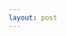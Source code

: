 ```yaml
---
layout: post
---
```

<!DOCTYPE html PUBLIC "-//W3C//DTD XHTML 1.0 Transitional//EN" "http://www.w3.org/TR/xhtml1/DTD/xhtml1-transitional.dtd">
<html xmlns="http://www.w3.org/1999/xhtml">
    		<head>
    			<meta content="text/html; charset=UTF-8" http-equiv="content-type"/>
    			<meta content="乔布堂 cv.qiaobutang.com" name="keywords"/>
    			<title>resume</title>
    			<style type="text/css">
    				div, table, td, pre, input {
    					margin: 0;
    					padding: 0;
    				}
    				pre, textarea {
    					white-space: pre-wrap;
    					white-space: -moz-pre-wrap;
    					white-space: -pre-wrap;
    					white-space: -o-pre-wrap;
    					word-wrap: break-word;
    				}
    				.border_box {
						box-sizing: border-box;
						-ms-box-sizing: border-box;
						-moz-box-sizing: border-box;
						-webkit-box-sizing: border-box;
					}
    				.row_layout .resume {
    					margin: 0 auto;
    				}
    				.row_layout .resume .photo_table {
    					border-collapse: separate;
    					border-spacing: 0;
    					table-layout: fixed;
    					width: 100%;
    				}
    				.row_layout .resume .photo_table td {
    					text-align: left;
    					vertical-align: top;
    				}
    				.row_layout .resume .photo_table td img {
    					border: 0;
    					display: block;
    				}
    			</style>
    			<style type="text/css">
			.SimSun { font-family: SimSun, 宋体, 华文宋体; }
                    .SimHei { font-family: SimHei, 黑体, Hei, 华文细黑, 华文黑体; }
                    .SimKai { font-family: SimKai, 楷体, 楷体_GB2312, Kai, 华文楷体; }
                    .SimFang { font-family: SimFang, 仿宋, 仿宋_GB2312, 华文仿宋; }
                    .Arial { font-family: Arial; }
                    .Times { font-family: Times New Roman; }
                    .Tahoma { font-family: Tahoma; }
                    .Verdana { font-family: Verdana; }

		</style>
    			<style type="text/css">
    		.row_layout .resume {
				border: 1px solid #ccc;

				-webkit-box-shadow: 0 1px 10px rgba(0,0,0,0.5);
				-moz-box-shadow: 0 1px 10px rgba(0,0,0,0.5);
				box-shadow: 0 1px 10px rgba(0,0,0,0.5);
			}

    		.row_layout .resume .section,
    		.row_layout .resume .row {
    			position: relative;
    		}
    		.row_layout .resume .row table {
				border-collapse: separate;
				border-spacing: 0;
				table-layout: fixed;
				width: 100%;
			}
    		.row_layout .resume .row .cell pre {
    			display: block;
    			position: relative;
    			line-height: 0;
    			font-size: 0;
    		}
    		@-moz-document url-prefix() {
				.row_layout .resume .row table {
					table-layout: auto;
				}
				.row_layout .resume .row table td {
					max-width: 0;
				}
			}
    	</style>
    		</head>
    		<body>
    			<div class="row_layout">
    				<div class="resume" style="width: 210.0mm;">
    					<div class="inner_resume" style="margin: 20.0mm 20.0mm 20.0mm 20.0mm;">

    					<div class="row" style="padding-top:0.0mm; padding-bottom:0.0mm;">
						<table>
							<tr>
								<td class="cell border_box" style="width: 35.6143%; background-color: transparent; text-align: left; vertical-align: middle; border-top: 0.75pt none #000000; border-right: 0.75pt none #000000; border-bottom: 0.75pt solid #000000; border-left: 0.75pt none #000000;">
            <input type="hidden" name="key" value="name"/>
            <pre style="min-height: 22pt; margin: 3.0mm 0.0mm 1.0mm 1.0mm;"><span class="SimSun" style="font-size: 22pt; color: #6aa84f; background-color: transparent; font-weight: bold; font-style: normal; text-decoration: none; line-height: 1.0;">fcoolish</span></pre>
        </td><td class="cell border_box" style="width: auto; background-color: transparent; text-align: right; vertical-align: bottom; border-top: 0.75pt none #000000; border-right: 0.75pt none #000000; border-bottom: 0.75pt solid #000000; border-left: 0.75pt none #000000;">
            <input type="hidden" name="key" value="intent"/>
            <pre style="min-height: 11pt; margin: 3.0mm 1.0mm 1.0mm 0.0mm;"><span class="SimSun" style="font-size: 11pt; color: #000000; background-color: transparent; font-weight: bold; font-style: normal; text-decoration: none; line-height: 1.0;">求职意向：后端开发工程师</span></pre>
        </td>
							</tr>
						</table>
					</div><div class="row" style="padding-top:0.0mm; padding-bottom:0.0mm;">
						<table>
							<tr>
								<td class="cell border_box" style="width: 26.947%; background-color: transparent; text-align: left; vertical-align: top; border-top: 0.75pt none #000000; border-right: 0.75pt none #000000; border-bottom: 0.75pt none #000000; border-left: 0.75pt none #000000;">
            <input type="hidden" name="key" value="phone"/>
            <pre style="min-height: 10.5pt; margin: 1.5mm 0.5mm 0.8mm 1.0mm;"><span class="Tahoma" style="font-size: 10.5pt; color: #000000; background-color: transparent; font-weight: bold; font-style: normal; text-decoration: none; line-height: 1.0;">(+86) 183-****-1002</span></pre>
        </td><td class="cell border_box" style="width: 24.6106%; background-color: transparent; text-align: center; vertical-align: top; border-top: 0.75pt none #000000; border-right: 0.75pt none #000000; border-bottom: 0.75pt none #000000; border-left: 0.75pt none #000000;">
            <input type="hidden" name="key" value="email"/>
            <pre style="min-height: 10.5pt; margin: 1.5mm 1.0mm 0.8mm 1.0mm;"><span class="Tahoma" style="font-size: 10.5pt; color: #000000; background-color: transparent; font-weight: bold; font-style: normal; text-decoration: none; line-height: 1.0;"> admin@fcoolish.cn</span></pre>
        </td><td class="cell border_box" style="width: auto; background-color: transparent; text-align: right; vertical-align: top; border-top: 0.75pt none #000000; border-right: 0.75pt none #000000; border-bottom: 0.75pt none #000000; border-left: 0.75pt none #000000;">
            <input type="hidden" name="key" value="social_network_account"/>
            <pre style="min-height: 10.5pt; margin: 1.5mm 1.0mm 0.8mm 1.0mm;"><span class="Tahoma" style="font-size: 10.5pt; color: #000000; background-color: transparent; font-weight: bold; font-style: normal; text-decoration: none; line-height: 1.0;">github账号：https://github.com/fcoolish</span></pre>
        </td>
							</tr>
						</table>
					</div><div class="row" style="padding-top:0.0mm; padding-bottom:0.0mm;">
						<table>
							<tr>
								<td class="cell border_box" style="width: 15.3966%; background-color: #000000; text-align: left; vertical-align: middle; border-top: 0.75pt none #000000; border-right: 0.75pt none #000000; border-bottom: 0.75pt solid #000000; border-left: 0.75pt none #000000;">
            <input type="hidden" name="key" value="title"/>
            <pre style="min-height: 12pt; margin: 1.0mm 1.0mm 1.0mm 1.0mm;"><span class="SimSun" style="font-size: 12pt; color: #ffffff; background-color: transparent; font-weight: bold; font-style: normal; text-decoration: none; line-height: 1.15;">教育背景</span></pre>
        </td><td class="cell border_box" style="width: auto; background-color: transparent; text-align: left; vertical-align: middle; border-top: 0.75pt none #000000; border-right: 0.75pt none #000000; border-bottom: 0.75pt solid #000000; border-left: 0.75pt none #000000;">
            <input type="hidden" name="key" value=""/>
            <pre style="min-height: 12pt; margin: 1.0mm 1.0mm 1.0mm 1.0mm;"><span class="SimSun" style="font-size: 12pt; color: #000000; background-color: transparent; font-weight: bold; font-style: normal; text-decoration: none; line-height: 1.15;"></span></pre>
        </td>
							</tr>
						</table>
					</div><div class="row" style="padding-top:0.0mm; padding-bottom:0.0mm;">
						<table>
							<tr>
								<td class="cell border_box" style="width: auto; background-color: transparent; text-align: left; vertical-align: top; border-top: 0.75pt none #000000; border-right: 0.75pt none #000000; border-bottom: 0.75pt none #000000; border-left: 0.75pt none #000000;">
            <input type="hidden" name="key" value=""/>
            <pre style="min-height: 1pt; margin: 1.0mm 0.0mm 0.0mm 0.0mm;"><span class="SimSun" style="font-size: 1pt; color: #000000; background-color: transparent; font-weight: bold; font-style: normal; text-decoration: none; line-height: 1.0;"></span></pre>
        </td>
							</tr>
						</table>
					</div><div class="row" style="padding-top:0.0mm; padding-bottom:0.0mm;">
						<table>
							<tr>
								<td class="cell border_box" style="width: 18.0%; background-color: transparent; text-align: left; vertical-align: top; border-top: 0.75pt none #000000; border-right: 0.75pt none #000000; border-bottom: 0.75pt none #000000; border-left: 0.75pt none #000000;">
            <input type="hidden" name="key" value="period"/>
            <pre style="min-height: 10pt; margin: 0.75mm 1.5mm 0.75mm 1.0mm;"><span class="Tahoma" style="font-size: 10pt; color: #000000; background-color: transparent; font-weight: normal; font-style: normal; text-decoration: none; line-height: 1.15;">2014.09-2018.06</span></pre>
        </td><td class="cell border_box" style="width: 30.3266%; background-color: transparent; text-align: left; vertical-align: top; border-top: 0.75pt none #000000; border-right: 0.75pt none #000000; border-bottom: 0.75pt none #000000; border-left: 0.75pt none #000000;">
            <input type="hidden" name="key" value="university"/>
            <pre style="min-height: 10.5pt; margin: 0.75mm 1.5mm 0.75mm 1.5mm;"><span class="Tahoma" style="font-size: 10.5pt; color: #6aa84f; background-color: transparent; font-weight: bold; font-style: normal; text-decoration: none; line-height: 1.15;">井冈山大学</span></pre>
        </td><td class="cell border_box" style="width: 35.9254%; background-color: transparent; text-align: left; vertical-align: top; border-top: 0.75pt none #000000; border-right: 0.75pt none #000000; border-bottom: 0.75pt none #000000; border-left: 0.75pt none #000000;">
            <input type="hidden" name="key" value="major"/>
            <pre style="min-height: 10.5pt; margin: 0.75mm 1.5mm 0.75mm 1.5mm;"><span class="Tahoma" style="font-size: 10.5pt; color: #000000; background-color: transparent; font-weight: bold; font-style: normal; text-decoration: none; line-height: 1.15;">软件工程</span></pre>
        </td><td class="cell border_box" style="width: auto; background-color: transparent; text-align: right; vertical-align: top; border-top: 0.75pt none #000000; border-right: 0.75pt none #000000; border-bottom: 0.75pt none #000000; border-left: 0.75pt none #000000;">
            <input type="hidden" name="key" value="degree"/>
            <pre style="min-height: 10.5pt; margin: 0.75mm 1.0mm 0.75mm 1.5mm;"><span class="Tahoma" style="font-size: 10.5pt; color: #000000; background-color: transparent; font-weight: bold; font-style: normal; text-decoration: none; line-height: 1.15;">本科</span></pre>
        </td>
							</tr>
						</table>
					</div><div class="row" style="padding-top:0.0mm; padding-bottom:0.0mm;">
						<table>
							<tr>
								<td class="cell border_box" style="width: 18.0%; background-color: transparent; text-align: right; vertical-align: top; border-top: 0.75pt none #000000; border-right: 0.75pt none #000000; border-bottom: 0.75pt none #000000; border-left: 0.75pt none #000000;">
            <input type="hidden" name="key" value=""/>
            <pre style="min-height: 9pt; margin: 0.75mm 1.5mm 0.75mm 1.5mm;"><span class="SimSun" style="font-size: 9pt; color: #6aa84f; background-color: transparent; font-weight: bold; font-style: normal; text-decoration: none; line-height: 1.15;"></span></pre>
        </td><td class="cell border_box" style="width: 3.8%; background-color: transparent; text-align: center; vertical-align: top; border-top: 0.75pt none #000000; border-right: 0.75pt none #000000; border-bottom: 0.75pt none #000000; border-left: 0.75pt none #000000;">
            <input type="hidden" name="key" value="bullet"/>
            <pre style="min-height: 9pt; margin: 0.75mm 1.5mm 0.75mm 1.5mm;"><span class="Tahoma" style="font-size: 9pt; color: #6aa84f; background-color: transparent; font-weight: bold; font-style: normal; text-decoration: none; line-height: 1.15;">•</span></pre>
        </td><td class="cell border_box" style="width: auto; background-color: transparent; text-align: left; vertical-align: top; border-top: 0.75pt none #000000; border-right: 0.75pt none #000000; border-bottom: 0.75pt none #000000; border-left: 0.75pt none #000000;">
            <input type="hidden" name="key" value="scholarship"/>
            <pre style="min-height: 10pt; margin: 0.75mm 1.5mm 0.75mm 0.0mm;"><span class="Tahoma" style="font-size: 10pt; color: #000000; background-color: transparent; font-weight: normal; font-style: normal; text-decoration: none; line-height: 1.15;">2016年江西省信息安全大赛一等奖</span></pre>
        </td>
							</tr>
						</table>
					</div><div class="row" style="padding-top:0.0mm; padding-bottom:0.0mm;">
						<table>
							<tr>
								<td class="cell border_box" style="width: 18.0%; background-color: transparent; text-align: right; vertical-align: top; border-top: 0.75pt none #000000; border-right: 0.75pt none #000000; border-bottom: 0.75pt none #000000; border-left: 0.75pt none #000000;">
            <input type="hidden" name="key" value=""/>
            <pre style="min-height: 9pt; margin: 0.75mm 1.5mm 0.75mm 1.5mm;"><span class="SimSun" style="font-size: 9pt; color: #6aa84f; background-color: transparent; font-weight: bold; font-style: normal; text-decoration: none; line-height: 1.15;"></span></pre>
        </td><td class="cell border_box" style="width: 3.8%; background-color: transparent; text-align: center; vertical-align: top; border-top: 0.75pt none #000000; border-right: 0.75pt none #000000; border-bottom: 0.75pt none #000000; border-left: 0.75pt none #000000;">
            <input type="hidden" name="key" value="bullet"/>
            <pre style="min-height: 9pt; margin: 0.75mm 1.5mm 0.75mm 1.5mm;"><span class="Tahoma" style="font-size: 9pt; color: #6aa84f; background-color: transparent; font-weight: bold; font-style: normal; text-decoration: none; line-height: 1.15;">•</span></pre>
        </td><td class="cell border_box" style="width: auto; background-color: transparent; text-align: left; vertical-align: top; border-top: 0.75pt none #000000; border-right: 0.75pt none #000000; border-bottom: 0.75pt none #000000; border-left: 0.75pt none #000000;">
            <input type="hidden" name="key" value="key_skill"/>
            <pre style="min-height: 10pt; margin: 0.75mm 1.5mm 0.75mm 0.0mm;"><span class="Tahoma" style="font-size: 10pt; color: #000000; background-color: transparent; font-weight: normal; font-style: normal; text-decoration: none; line-height: 1.15;">大学英语四级（CET-4）</span></pre>
        </td>
							</tr>
						</table>
					</div><div class="row" style="padding-top:0.0mm; padding-bottom:0.0mm;">
						<table>
							<tr>
								<td class="cell border_box" style="width: 15.3966%; background-color: #000000; text-align: left; vertical-align: middle; border-top: 0.75pt none #000000; border-right: 0.75pt none #000000; border-bottom: 0.75pt solid #000000; border-left: 0.75pt none #000000;">
            <input type="hidden" name="key" value="title"/>
            <pre style="min-height: 12pt; margin: 1.0mm 1.0mm 1.0mm 1.0mm;"><span class="SimSun" style="font-size: 12pt; color: #ffffff; background-color: transparent; font-weight: bold; font-style: normal; text-decoration: none; line-height: 1.15;">专业技能</span></pre>
        </td><td class="cell border_box" style="width: auto; background-color: transparent; text-align: left; vertical-align: middle; border-top: 0.75pt none #000000; border-right: 0.75pt none #000000; border-bottom: 0.75pt solid #000000; border-left: 0.75pt none #000000;">
            <input type="hidden" name="key" value=""/>
            <pre style="min-height: 12pt; margin: 1.0mm 1.0mm 1.0mm 1.0mm;"><span class="SimSun" style="font-size: 12pt; color: #000000; background-color: transparent; font-weight: bold; font-style: normal; text-decoration: none; line-height: 1.15;"></span></pre>
        </td>
							</tr>
						</table>
					</div><div class="row" style="padding-top:0.0mm; padding-bottom:0.0mm;">
						<table>
							<tr>
								<td class="cell border_box" style="width: auto; background-color: transparent; text-align: left; vertical-align: top; border-top: 0.75pt none #000000; border-right: 0.75pt none #000000; border-bottom: 0.75pt none #000000; border-left: 0.75pt none #000000;">
            <input type="hidden" name="key" value=""/>
            <pre style="min-height: 1pt; margin: 1.0mm 0.0mm 0.0mm 0.0mm;"><span class="SimSun" style="font-size: 1pt; color: #000000; background-color: transparent; font-weight: bold; font-style: normal; text-decoration: none; line-height: 1.0;"></span></pre>
        </td>
							</tr>
						</table>
					</div><div class="row" style="padding-top:0.0mm; padding-bottom:0.0mm;">
						<table>
							<tr>
								<td class="cell border_box" style="width: 18.0%; background-color: transparent; text-align: center; vertical-align: top; border-top: 0.75pt none #000000; border-right: 0.75pt none #000000; border-bottom: 0.75pt none #000000; border-left: 0.75pt none #000000;">
            <input type="hidden" name="key" value=""/>
            <pre style="min-height: 9pt; margin: 0.5mm 1.0mm 0.5mm 0.0mm;"><span class="Tahoma" style="font-size: 9pt; color: #6aa84f; background-color: transparent; font-weight: bold; font-style: normal; text-decoration: none; line-height: 1.5;"></span></pre>
        </td><td class="cell border_box" style="width: 3.8%; background-color: transparent; text-align: center; vertical-align: top; border-top: 0.75pt none #000000; border-right: 0.75pt none #000000; border-bottom: 0.75pt none #000000; border-left: 0.75pt none #000000;">
            <input type="hidden" name="key" value="bullet"/>
            <pre style="min-height: 9pt; margin: 0.5mm 1.0mm 0.5mm 0.0mm;"><span class="Tahoma" style="font-size: 9pt; color: #6aa84f; background-color: transparent; font-weight: bold; font-style: normal; text-decoration: none; line-height: 1.5;">•</span></pre>
        </td><td class="cell border_box" style="width: auto; background-color: transparent; text-align: left; vertical-align: top; border-top: 0.75pt none #000000; border-right: 0.75pt none #000000; border-bottom: 0.75pt none #000000; border-left: 0.75pt none #000000;">
            <input type="hidden" name="key" value="content"/>
            <pre style="min-height: 10pt; margin: 0.5mm 0.0mm 0.5mm 0.0mm;"><span class="Tahoma" style="font-size: 10pt; color: #000000; background-color: transparent; font-weight: normal; font-style: normal; text-decoration: none; line-height: 1.5;">熟练使用Java SE，Java Web中JavaScript、JQuery、Ajax、Json等常用开发技术。</span></pre>
        </td>
							</tr>
						</table>
					</div><div class="row" style="padding-top:0.0mm; padding-bottom:0.0mm;">
						<table>
							<tr>
								<td class="cell border_box" style="width: 18.0%; background-color: transparent; text-align: center; vertical-align: top; border-top: 0.75pt none #000000; border-right: 0.75pt none #000000; border-bottom: 0.75pt none #000000; border-left: 0.75pt none #000000;">
            <input type="hidden" name="key" value=""/>
            <pre style="min-height: 9pt; margin: 0.5mm 1.0mm 0.5mm 0.0mm;"><span class="Tahoma" style="font-size: 9pt; color: #6aa84f; background-color: transparent; font-weight: bold; font-style: normal; text-decoration: none; line-height: 1.5;"></span></pre>
        </td><td class="cell border_box" style="width: 3.8%; background-color: transparent; text-align: center; vertical-align: top; border-top: 0.75pt none #000000; border-right: 0.75pt none #000000; border-bottom: 0.75pt none #000000; border-left: 0.75pt none #000000;">
            <input type="hidden" name="key" value="bullet"/>
            <pre style="min-height: 9pt; margin: 0.5mm 1.0mm 0.5mm 0.0mm;"><span class="Tahoma" style="font-size: 9pt; color: #6aa84f; background-color: transparent; font-weight: bold; font-style: normal; text-decoration: none; line-height: 1.5;">•</span></pre>
        </td><td class="cell border_box" style="width: auto; background-color: transparent; text-align: left; vertical-align: top; border-top: 0.75pt none #000000; border-right: 0.75pt none #000000; border-bottom: 0.75pt none #000000; border-left: 0.75pt none #000000;">
            <input type="hidden" name="key" value="content"/>
            <pre style="min-height: 10pt; margin: 0.5mm 0.0mm 0.5mm 0.0mm;"><span class="Tahoma" style="font-size: 10pt; color: #000000; background-color: transparent; font-weight: normal; font-style: normal; text-decoration: none; line-height: 1.5;">熟练使用SSH框架、SpringMVC以及Mybatis的框架整合策略及开发技术。</span></pre>
        </td>
							</tr>
						</table>
					</div><div class="row" style="padding-top:0.0mm; padding-bottom:0.0mm;">
						<table>
							<tr>
								<td class="cell border_box" style="width: 18.0%; background-color: transparent; text-align: center; vertical-align: top; border-top: 0.75pt none #000000; border-right: 0.75pt none #000000; border-bottom: 0.75pt none #000000; border-left: 0.75pt none #000000;">
            <input type="hidden" name="key" value=""/>
            <pre style="min-height: 9pt; margin: 0.5mm 1.0mm 0.5mm 0.0mm;"><span class="Tahoma" style="font-size: 9pt; color: #6aa84f; background-color: transparent; font-weight: bold; font-style: normal; text-decoration: none; line-height: 1.5;"></span></pre>
        </td><td class="cell border_box" style="width: 3.8%; background-color: transparent; text-align: center; vertical-align: top; border-top: 0.75pt none #000000; border-right: 0.75pt none #000000; border-bottom: 0.75pt none #000000; border-left: 0.75pt none #000000;">
            <input type="hidden" name="key" value="bullet"/>
            <pre style="min-height: 9pt; margin: 0.5mm 1.0mm 0.5mm 0.0mm;"><span class="Tahoma" style="font-size: 9pt; color: #6aa84f; background-color: transparent; font-weight: bold; font-style: normal; text-decoration: none; line-height: 1.5;">•</span></pre>
        </td><td class="cell border_box" style="width: auto; background-color: transparent; text-align: left; vertical-align: top; border-top: 0.75pt none #000000; border-right: 0.75pt none #000000; border-bottom: 0.75pt none #000000; border-left: 0.75pt none #000000;">
            <input type="hidden" name="key" value="content"/>
            <pre style="min-height: 10pt; margin: 0.5mm 0.0mm 0.5mm 0.0mm;"><span class="Tahoma" style="font-size: 10pt; color: #000000; background-color: transparent; font-weight: normal; font-style: normal; text-decoration: none; line-height: 1.5;">熟练使用MySql、Oracle数据库等，以及常用的数据库优化技术。</span></pre>
        </td>
							</tr>
						</table>
					</div><div class="row" style="padding-top:0.0mm; padding-bottom:0.0mm;">
						<table>
							<tr>
								<td class="cell border_box" style="width: 18.0%; background-color: transparent; text-align: center; vertical-align: top; border-top: 0.75pt none #000000; border-right: 0.75pt none #000000; border-bottom: 0.75pt none #000000; border-left: 0.75pt none #000000;">
            <input type="hidden" name="key" value=""/>
            <pre style="min-height: 9pt; margin: 0.5mm 1.0mm 0.5mm 0.0mm;"><span class="Tahoma" style="font-size: 9pt; color: #6aa84f; background-color: transparent; font-weight: bold; font-style: normal; text-decoration: none; line-height: 1.5;"></span></pre>
        </td><td class="cell border_box" style="width: 3.8%; background-color: transparent; text-align: center; vertical-align: top; border-top: 0.75pt none #000000; border-right: 0.75pt none #000000; border-bottom: 0.75pt none #000000; border-left: 0.75pt none #000000;">
            <input type="hidden" name="key" value="bullet"/>
            <pre style="min-height: 9pt; margin: 0.5mm 1.0mm 0.5mm 0.0mm;"><span class="Tahoma" style="font-size: 9pt; color: #6aa84f; background-color: transparent; font-weight: bold; font-style: normal; text-decoration: none; line-height: 1.5;">•</span></pre>
        </td><td class="cell border_box" style="width: auto; background-color: transparent; text-align: left; vertical-align: top; border-top: 0.75pt none #000000; border-right: 0.75pt none #000000; border-bottom: 0.75pt none #000000; border-left: 0.75pt none #000000;">
            <input type="hidden" name="key" value="content"/>
            <pre style="min-height: 10pt; margin: 0.5mm 0.0mm 0.5mm 0.0mm;"><span class="Tahoma" style="font-size: 10pt; color: #000000; background-color: transparent; font-weight: normal; font-style: normal; text-decoration: none; line-height: 1.5;">熟练使用栈和队列、查找排序、单例模式等常用数据结构和设计模式。</span></pre>
        </td>
							</tr>
						</table>
					</div><div class="row" style="padding-top:0.0mm; padding-bottom:0.0mm;">
						<table>
							<tr>
								<td class="cell border_box" style="width: 18.0%; background-color: transparent; text-align: center; vertical-align: top; border-top: 0.75pt none #000000; border-right: 0.75pt none #000000; border-bottom: 0.75pt none #000000; border-left: 0.75pt none #000000;">
            <input type="hidden" name="key" value=""/>
            <pre style="min-height: 9pt; margin: 0.5mm 1.0mm 0.5mm 0.0mm;"><span class="Tahoma" style="font-size: 9pt; color: #6aa84f; background-color: transparent; font-weight: bold; font-style: normal; text-decoration: none; line-height: 1.5;"></span></pre>
        </td><td class="cell border_box" style="width: 3.8%; background-color: transparent; text-align: center; vertical-align: top; border-top: 0.75pt none #000000; border-right: 0.75pt none #000000; border-bottom: 0.75pt none #000000; border-left: 0.75pt none #000000;">
            <input type="hidden" name="key" value="bullet"/>
            <pre style="min-height: 9pt; margin: 0.5mm 1.0mm 0.5mm 0.0mm;"><span class="Tahoma" style="font-size: 9pt; color: #6aa84f; background-color: transparent; font-weight: bold; font-style: normal; text-decoration: none; line-height: 1.5;">•</span></pre>
        </td><td class="cell border_box" style="width: auto; background-color: transparent; text-align: left; vertical-align: top; border-top: 0.75pt none #000000; border-right: 0.75pt none #000000; border-bottom: 0.75pt none #000000; border-left: 0.75pt none #000000;">
            <input type="hidden" name="key" value="content"/>
            <pre style="min-height: 10pt; margin: 0.5mm 0.0mm 0.5mm 0.0mm;"><span class="Tahoma" style="font-size: 10pt; color: #000000; background-color: transparent; font-weight: normal; font-style: normal; text-decoration: none; line-height: 1.5;">熟练使用SVN、Git、Maven等版本管理和构建工具。</span></pre>
        </td>
							</tr>
						</table>
					</div><div class="row" style="padding-top:0.0mm; padding-bottom:0.0mm;">
						<table>
							<tr>
								<td class="cell border_box" style="width: 18.0%; background-color: transparent; text-align: center; vertical-align: top; border-top: 0.75pt none #000000; border-right: 0.75pt none #000000; border-bottom: 0.75pt none #000000; border-left: 0.75pt none #000000;">
            <input type="hidden" name="key" value=""/>
            <pre style="min-height: 9pt; margin: 0.5mm 1.0mm 0.5mm 0.0mm;"><span class="Tahoma" style="font-size: 9pt; color: #6aa84f; background-color: transparent; font-weight: bold; font-style: normal; text-decoration: none; line-height: 1.5;"></span></pre>
        </td><td class="cell border_box" style="width: 3.8%; background-color: transparent; text-align: center; vertical-align: top; border-top: 0.75pt none #000000; border-right: 0.75pt none #000000; border-bottom: 0.75pt none #000000; border-left: 0.75pt none #000000;">
            <input type="hidden" name="key" value="bullet"/>
            <pre style="min-height: 9pt; margin: 0.5mm 1.0mm 0.5mm 0.0mm;"><span class="Tahoma" style="font-size: 9pt; color: #6aa84f; background-color: transparent; font-weight: bold; font-style: normal; text-decoration: none; line-height: 1.5;">•</span></pre>
        </td><td class="cell border_box" style="width: auto; background-color: transparent; text-align: left; vertical-align: top; border-top: 0.75pt none #000000; border-right: 0.75pt none #000000; border-bottom: 0.75pt none #000000; border-left: 0.75pt none #000000;">
            <input type="hidden" name="key" value="content"/>
            <pre style="min-height: 10pt; margin: 0.5mm 0.0mm 0.5mm 0.0mm;"><span class="Tahoma" style="font-size: 10pt; color: #000000; background-color: transparent; font-weight: normal; font-style: normal; text-decoration: none; line-height: 1.5;">熟悉Spring的Ioc容器池、Aop面向切面编程、动态代理思想及开发技术。</span></pre>
        </td>
							</tr>
						</table>
					</div><div class="row" style="padding-top:0.0mm; padding-bottom:0.0mm;">
						<table>
							<tr>
								<td class="cell border_box" style="width: 18.0%; background-color: transparent; text-align: center; vertical-align: top; border-top: 0.75pt none #000000; border-right: 0.75pt none #000000; border-bottom: 0.75pt none #000000; border-left: 0.75pt none #000000;">
            <input type="hidden" name="key" value=""/>
            <pre style="min-height: 9pt; margin: 0.5mm 1.0mm 0.5mm 0.0mm;"><span class="Tahoma" style="font-size: 9pt; color: #6aa84f; background-color: transparent; font-weight: bold; font-style: normal; text-decoration: none; line-height: 1.5;"></span></pre>
        </td><td class="cell border_box" style="width: 3.8%; background-color: transparent; text-align: center; vertical-align: top; border-top: 0.75pt none #000000; border-right: 0.75pt none #000000; border-bottom: 0.75pt none #000000; border-left: 0.75pt none #000000;">
            <input type="hidden" name="key" value="bullet"/>
            <pre style="min-height: 9pt; margin: 0.5mm 1.0mm 0.5mm 0.0mm;"><span class="Tahoma" style="font-size: 9pt; color: #6aa84f; background-color: transparent; font-weight: bold; font-style: normal; text-decoration: none; line-height: 1.5;">•</span></pre>
        </td><td class="cell border_box" style="width: auto; background-color: transparent; text-align: left; vertical-align: top; border-top: 0.75pt none #000000; border-right: 0.75pt none #000000; border-bottom: 0.75pt none #000000; border-left: 0.75pt none #000000;">
            <input type="hidden" name="key" value="content"/>
            <pre style="min-height: 10pt; margin: 0.5mm 0.0mm 0.5mm 0.0mm;"><span class="Tahoma" style="font-size: 10pt; color: #000000; background-color: transparent; font-weight: normal; font-style: normal; text-decoration: none; line-height: 1.5;">了解Linux下Java开发和环境搭建，以及Redis，Nginx等开发技术。</span></pre>
        </td>
							</tr>
						</table>
					</div><div class="row" style="padding-top:0.0mm; padding-bottom:0.0mm;">
						<table>
							<tr>
								<td class="cell border_box" style="width: 15.3966%; background-color: #000000; text-align: left; vertical-align: middle; border-top: 0.75pt none #000000; border-right: 0.75pt none #000000; border-bottom: 0.75pt solid #000000; border-left: 0.75pt none #000000;">
            <input type="hidden" name="key" value="title"/>
            <pre style="min-height: 12pt; margin: 1.0mm 1.0mm 1.0mm 1.0mm;"><span class="SimSun" style="font-size: 12pt; color: #ffffff; background-color: transparent; font-weight: bold; font-style: normal; text-decoration: none; line-height: 1.15;">开发经历</span></pre>
        </td><td class="cell border_box" style="width: auto; background-color: transparent; text-align: left; vertical-align: middle; border-top: 0.75pt none #000000; border-right: 0.75pt none #000000; border-bottom: 0.75pt solid #000000; border-left: 0.75pt none #000000;">
            <input type="hidden" name="key" value=""/>
            <pre style="min-height: 12pt; margin: 1.0mm 1.0mm 1.0mm 1.0mm;"><span class="SimSun" style="font-size: 12pt; color: #000000; background-color: transparent; font-weight: bold; font-style: normal; text-decoration: none; line-height: 1.15;"></span></pre>
        </td>
							</tr>
						</table>
					</div><div class="row" style="padding-top:0.0mm; padding-bottom:0.0mm;">
						<table>
							<tr>
								<td class="cell border_box" style="width: auto; background-color: transparent; text-align: left; vertical-align: top; border-top: 0.75pt none #000000; border-right: 0.75pt none #000000; border-bottom: 0.75pt none #000000; border-left: 0.75pt none #000000;">
            <input type="hidden" name="key" value=""/>
            <pre style="min-height: 1pt; margin: 1.0mm 0.0mm 0.0mm 0.0mm;"><span class="SimSun" style="font-size: 1pt; color: #000000; background-color: transparent; font-weight: bold; font-style: normal; text-decoration: none; line-height: 1.0;"></span></pre>
        </td>
							</tr>
						</table>
					</div><div class="row" style="padding-top:0.0mm; padding-bottom:0.0mm;">
						<table>
							<tr>
								<td class="cell border_box" style="width: 18.0%; background-color: transparent; text-align: left; vertical-align: top; border-top: 0.75pt none #000000; border-right: 0.75pt none #000000; border-bottom: 0.75pt none #000000; border-left: 0.75pt none #000000;">
            <input type="hidden" name="key" value="period"/>
            <pre style="min-height: 10pt; margin: 0.5mm 0.0mm 0.5mm 1.0mm;"><span class="Tahoma" style="font-size: 10pt; color: #000000; background-color: transparent; font-weight: normal; font-style: normal; text-decoration: none; line-height: 1.5;">2016.10-2017.04</span></pre>
        </td><td class="cell border_box" style="width: 47.2884%; background-color: transparent; text-align: left; vertical-align: top; border-top: 0.75pt none #000000; border-right: 0.75pt none #000000; border-bottom: 0.75pt none #000000; border-left: 0.75pt none #000000;">
            <input type="hidden" name="key" value="title"/>
            <pre style="min-height: 10.5pt; margin: 0.5mm 0.0mm 0.5mm 1.0mm;"><span class="Tahoma" style="font-size: 10.5pt; color: #6aa84f; background-color: transparent; font-weight: bold; font-style: normal; text-decoration: none; line-height: 1.5;">物流管理系统</span></pre>
        </td><td class="cell border_box" style="width: auto; background-color: transparent; text-align: right; vertical-align: top; border-top: 0.75pt none #000000; border-right: 0.75pt none #000000; border-bottom: 0.75pt none #000000; border-left: 0.75pt none #000000;">
            <input type="hidden" name="key" value="subtitle"/>
            <pre style="min-height: 10.5pt; margin: 0.5mm 1.0mm 0.5mm 1.0mm;"><span class="Tahoma" style="font-size: 10.5pt; color: #000000; background-color: transparent; font-weight: bold; font-style: normal; text-decoration: none; line-height: 1.5;"> 	后端开发</span></pre>
        </td>
							</tr>
						</table>
					</div><div class="row" style="padding-top:0.0mm; padding-bottom:0.0mm;">
						<table>
							<tr>
								<td class="cell border_box" style="width: 18.0%; background-color: transparent; text-align: center; vertical-align: top; border-top: 0.75pt none #000000; border-right: 0.75pt none #000000; border-bottom: 0.75pt none #000000; border-left: 0.75pt none #000000;">
            <input type="hidden" name="key" value=""/>
            <pre style="min-height: 9pt; margin: 0.5mm 1.0mm 0.5mm 0.0mm;"><span class="Tahoma" style="font-size: 9pt; color: #6aa84f; background-color: transparent; font-weight: bold; font-style: normal; text-decoration: none; line-height: 1.5;"></span></pre>
        </td><td class="cell border_box" style="width: 3.8%; background-color: transparent; text-align: center; vertical-align: top; border-top: 0.75pt none #000000; border-right: 0.75pt none #000000; border-bottom: 0.75pt none #000000; border-left: 0.75pt none #000000;">
            <input type="hidden" name="key" value="bullet"/>
            <pre style="min-height: 9pt; margin: 0.5mm 1.0mm 0.5mm 0.0mm;"><span class="Tahoma" style="font-size: 9pt; color: #6aa84f; background-color: transparent; font-weight: bold; font-style: normal; text-decoration: none; line-height: 1.5;">•</span></pre>
        </td><td class="cell border_box" style="width: auto; background-color: transparent; text-align: left; vertical-align: top; border-top: 0.75pt none #000000; border-right: 0.75pt none #000000; border-bottom: 0.75pt none #000000; border-left: 0.75pt none #000000;">
            <input type="hidden" name="key" value="content"/>
            <pre style="min-height: 10pt; margin: 0.5mm 0.0mm 0.5mm 0.0mm;"><span class="Tahoma" style="font-size: 10pt; color: #000000; background-color: transparent; font-weight: normal; font-style: normal; text-decoration: none; line-height: 1.5;">项目前期的需求调研、需求文档的编写。</span></pre>
        </td>
							</tr>
						</table>
					</div><div class="row" style="padding-top:0.0mm; padding-bottom:0.0mm;">
						<table>
							<tr>
								<td class="cell border_box" style="width: 18.0%; background-color: transparent; text-align: center; vertical-align: top; border-top: 0.75pt none #000000; border-right: 0.75pt none #000000; border-bottom: 0.75pt none #000000; border-left: 0.75pt none #000000;">
            <input type="hidden" name="key" value=""/>
            <pre style="min-height: 9pt; margin: 0.5mm 1.0mm 0.5mm 0.0mm;"><span class="Tahoma" style="font-size: 9pt; color: #6aa84f; background-color: transparent; font-weight: bold; font-style: normal; text-decoration: none; line-height: 1.5;"></span></pre>
        </td><td class="cell border_box" style="width: 3.8%; background-color: transparent; text-align: center; vertical-align: top; border-top: 0.75pt none #000000; border-right: 0.75pt none #000000; border-bottom: 0.75pt none #000000; border-left: 0.75pt none #000000;">
            <input type="hidden" name="key" value="bullet"/>
            <pre style="min-height: 9pt; margin: 0.5mm 1.0mm 0.5mm 0.0mm;"><span class="Tahoma" style="font-size: 9pt; color: #6aa84f; background-color: transparent; font-weight: bold; font-style: normal; text-decoration: none; line-height: 1.5;">•</span></pre>
        </td><td class="cell border_box" style="width: auto; background-color: transparent; text-align: left; vertical-align: top; border-top: 0.75pt none #000000; border-right: 0.75pt none #000000; border-bottom: 0.75pt none #000000; border-left: 0.75pt none #000000;">
            <input type="hidden" name="key" value="content"/>
            <pre style="min-height: 10pt; margin: 0.5mm 0.0mm 0.5mm 0.0mm;"><span class="Tahoma" style="font-size: 10pt; color: #000000; background-color: transparent; font-weight: normal; font-style: normal; text-decoration: none; line-height: 1.5;">根据需求文档进行数据库设计。</span></pre>
        </td>
							</tr>
						</table>
					</div><div class="row" style="padding-top:0.0mm; padding-bottom:0.0mm;">
						<table>
							<tr>
								<td class="cell border_box" style="width: 18.0%; background-color: transparent; text-align: center; vertical-align: top; border-top: 0.75pt none #000000; border-right: 0.75pt none #000000; border-bottom: 0.75pt none #000000; border-left: 0.75pt none #000000;">
            <input type="hidden" name="key" value=""/>
            <pre style="min-height: 9pt; margin: 0.5mm 1.0mm 0.5mm 0.0mm;"><span class="Tahoma" style="font-size: 9pt; color: #6aa84f; background-color: transparent; font-weight: bold; font-style: normal; text-decoration: none; line-height: 1.5;"></span></pre>
        </td><td class="cell border_box" style="width: 3.8%; background-color: transparent; text-align: center; vertical-align: top; border-top: 0.75pt none #000000; border-right: 0.75pt none #000000; border-bottom: 0.75pt none #000000; border-left: 0.75pt none #000000;">
            <input type="hidden" name="key" value="bullet"/>
            <pre style="min-height: 9pt; margin: 0.5mm 1.0mm 0.5mm 0.0mm;"><span class="Tahoma" style="font-size: 9pt; color: #6aa84f; background-color: transparent; font-weight: bold; font-style: normal; text-decoration: none; line-height: 1.5;">•</span></pre>
        </td><td class="cell border_box" style="width: auto; background-color: transparent; text-align: left; vertical-align: top; border-top: 0.75pt none #000000; border-right: 0.75pt none #000000; border-bottom: 0.75pt none #000000; border-left: 0.75pt none #000000;">
            <input type="hidden" name="key" value="content"/>
            <pre style="min-height: 10pt; margin: 0.5mm 0.0mm 0.5mm 0.0mm;"><span class="Tahoma" style="font-size: 10pt; color: #000000; background-color: transparent; font-weight: normal; font-style: normal; text-decoration: none; line-height: 1.5;">系统开发中主要负责基础设置、受理、调度、中转配送流程管理模块和系统功能模块的开发</span></pre>
        </td>
							</tr>
						</table>
					</div><div class="row" style="padding-top:0.0mm; padding-bottom:0.0mm;">
						<table>
							<tr>
								<td class="cell border_box" style="width: 18.0%; background-color: transparent; text-align: center; vertical-align: top; border-top: 0.75pt none #000000; border-right: 0.75pt none #000000; border-bottom: 0.75pt none #000000; border-left: 0.75pt none #000000;">
            <input type="hidden" name="key" value=""/>
            <pre style="min-height: 9pt; margin: 0.5mm 1.0mm 0.5mm 0.0mm;"><span class="Tahoma" style="font-size: 9pt; color: #6aa84f; background-color: transparent; font-weight: bold; font-style: normal; text-decoration: none; line-height: 1.5;"></span></pre>
        </td><td class="cell border_box" style="width: 3.8%; background-color: transparent; text-align: center; vertical-align: top; border-top: 0.75pt none #000000; border-right: 0.75pt none #000000; border-bottom: 0.75pt none #000000; border-left: 0.75pt none #000000;">
            <input type="hidden" name="key" value="bullet"/>
            <pre style="min-height: 9pt; margin: 0.5mm 1.0mm 0.5mm 0.0mm;"><span class="Tahoma" style="font-size: 9pt; color: #6aa84f; background-color: transparent; font-weight: bold; font-style: normal; text-decoration: none; line-height: 1.5;">•</span></pre>
        </td><td class="cell border_box" style="width: auto; background-color: transparent; text-align: left; vertical-align: top; border-top: 0.75pt none #000000; border-right: 0.75pt none #000000; border-bottom: 0.75pt none #000000; border-left: 0.75pt none #000000;">
            <input type="hidden" name="key" value="content"/>
            <pre style="min-height: 10pt; margin: 0.5mm 0.0mm 0.5mm 0.0mm;"><span class="Tahoma" style="font-size: 10pt; color: #000000; background-color: transparent; font-weight: normal; font-style: normal; text-decoration: none; line-height: 1.5;">进行系统测试和整合系统的各个功能模块并编写系统相关文档。</span></pre>
        </td>
							</tr>
						</table>
					</div><div class="row" style="padding-top:0.0mm; padding-bottom:0.0mm;">
						<table>
							<tr>
								<td class="cell border_box" style="width: auto; background-color: transparent; text-align: left; vertical-align: top; border-top: 0.75pt none #000000; border-right: 0.75pt none #000000; border-bottom: 0.75pt none #000000; border-left: 0.75pt none #000000;">
            <input type="hidden" name="key" value=""/>
            <pre style="min-height: 1pt; margin: 4.0mm 0.0mm 0.0mm 0.0mm;"><span class="SimSun" style="font-size: 1pt; color: #000000; background-color: transparent; font-weight: bold; font-style: normal; text-decoration: none; line-height: 1.5;"></span></pre>
        </td>
							</tr>
						</table>
					</div><div class="row" style="padding-top:0.0mm; padding-bottom:0.0mm;">
						<table>
							<tr>
								<td class="cell border_box" style="width: 18.0%; background-color: transparent; text-align: left; vertical-align: top; border-top: 0.75pt none #000000; border-right: 0.75pt none #000000; border-bottom: 0.75pt none #000000; border-left: 0.75pt none #000000;">
            <input type="hidden" name="key" value="period"/>
            <pre style="min-height: 10pt; margin: 0.5mm 0.0mm 0.5mm 1.0mm;"><span class="Tahoma" style="font-size: 10pt; color: #000000; background-color: transparent; font-weight: normal; font-style: normal; text-decoration: none; line-height: 1.5;">2016.02-2016.08</span></pre>
        </td><td class="cell border_box" style="width: 47.2884%; background-color: transparent; text-align: left; vertical-align: top; border-top: 0.75pt none #000000; border-right: 0.75pt none #000000; border-bottom: 0.75pt none #000000; border-left: 0.75pt none #000000;">
            <input type="hidden" name="key" value="title"/>
            <pre style="min-height: 10.5pt; margin: 0.5mm 0.0mm 0.5mm 1.0mm;"><span class="Tahoma" style="font-size: 10.5pt; color: #6aa84f; background-color: transparent; font-weight: bold; font-style: normal; text-decoration: none; line-height: 1.5;">协同办公平台纳税服务子系统 </span></pre>
        </td><td class="cell border_box" style="width: auto; background-color: transparent; text-align: right; vertical-align: top; border-top: 0.75pt none #000000; border-right: 0.75pt none #000000; border-bottom: 0.75pt none #000000; border-left: 0.75pt none #000000;">
            <input type="hidden" name="key" value="subtitle"/>
            <pre style="min-height: 10.5pt; margin: 0.5mm 1.0mm 0.5mm 1.0mm;"><span class="Tahoma" style="font-size: 10.5pt; color: #000000; background-color: transparent; font-weight: bold; font-style: normal; text-decoration: none; line-height: 1.5;"> 	 	后端开发</span></pre>
        </td>
							</tr>
						</table>
					</div><div class="row" style="padding-top:0.0mm; padding-bottom:0.0mm;">
						<table>
							<tr>
								<td class="cell border_box" style="width: 18.0%; background-color: transparent; text-align: center; vertical-align: top; border-top: 0.75pt none #000000; border-right: 0.75pt none #000000; border-bottom: 0.75pt none #000000; border-left: 0.75pt none #000000;">
            <input type="hidden" name="key" value=""/>
            <pre style="min-height: 9pt; margin: 0.5mm 1.0mm 0.5mm 0.0mm;"><span class="Tahoma" style="font-size: 9pt; color: #6aa84f; background-color: transparent; font-weight: bold; font-style: normal; text-decoration: none; line-height: 1.5;"></span></pre>
        </td><td class="cell border_box" style="width: 3.8%; background-color: transparent; text-align: center; vertical-align: top; border-top: 0.75pt none #000000; border-right: 0.75pt none #000000; border-bottom: 0.75pt none #000000; border-left: 0.75pt none #000000;">
            <input type="hidden" name="key" value="bullet"/>
            <pre style="min-height: 9pt; margin: 0.5mm 1.0mm 0.5mm 0.0mm;"><span class="Tahoma" style="font-size: 9pt; color: #6aa84f; background-color: transparent; font-weight: bold; font-style: normal; text-decoration: none; line-height: 1.5;">•</span></pre>
        </td><td class="cell border_box" style="width: auto; background-color: transparent; text-align: left; vertical-align: top; border-top: 0.75pt none #000000; border-right: 0.75pt none #000000; border-bottom: 0.75pt none #000000; border-left: 0.75pt none #000000;">
            <input type="hidden" name="key" value="content"/>
            <pre style="min-height: 10pt; margin: 0.5mm 0.0mm 0.5mm 0.0mm;"><span class="Tahoma" style="font-size: 10pt; color: #000000; background-color: transparent; font-weight: normal; font-style: normal; text-decoration: none; line-height: 1.5;">参与并完善需求、设计文档中负责开发的功能模块的UML图形和功能描述。</span></pre>
        </td>
							</tr>
						</table>
					</div><div class="row" style="padding-top:0.0mm; padding-bottom:0.0mm;">
						<table>
							<tr>
								<td class="cell border_box" style="width: 18.0%; background-color: transparent; text-align: center; vertical-align: top; border-top: 0.75pt none #000000; border-right: 0.75pt none #000000; border-bottom: 0.75pt none #000000; border-left: 0.75pt none #000000;">
            <input type="hidden" name="key" value=""/>
            <pre style="min-height: 9pt; margin: 0.5mm 1.0mm 0.5mm 0.0mm;"><span class="Tahoma" style="font-size: 9pt; color: #6aa84f; background-color: transparent; font-weight: bold; font-style: normal; text-decoration: none; line-height: 1.5;"></span></pre>
        </td><td class="cell border_box" style="width: 3.8%; background-color: transparent; text-align: center; vertical-align: top; border-top: 0.75pt none #000000; border-right: 0.75pt none #000000; border-bottom: 0.75pt none #000000; border-left: 0.75pt none #000000;">
            <input type="hidden" name="key" value="bullet"/>
            <pre style="min-height: 9pt; margin: 0.5mm 1.0mm 0.5mm 0.0mm;"><span class="Tahoma" style="font-size: 9pt; color: #6aa84f; background-color: transparent; font-weight: bold; font-style: normal; text-decoration: none; line-height: 1.5;">•</span></pre>
        </td><td class="cell border_box" style="width: auto; background-color: transparent; text-align: left; vertical-align: top; border-top: 0.75pt none #000000; border-right: 0.75pt none #000000; border-bottom: 0.75pt none #000000; border-left: 0.75pt none #000000;">
            <input type="hidden" name="key" value="content"/>
            <pre style="min-height: 10pt; margin: 0.5mm 0.0mm 0.5mm 0.0mm;"><span class="Tahoma" style="font-size: 10pt; color: #000000; background-color: transparent; font-weight: normal; font-style: normal; text-decoration: none; line-height: 1.5;">根据需求文档进行数据库设计</span></pre>
        </td>
							</tr>
						</table>
					</div><div class="row" style="padding-top:0.0mm; padding-bottom:0.0mm;">
						<table>
							<tr>
								<td class="cell border_box" style="width: 18.0%; background-color: transparent; text-align: center; vertical-align: top; border-top: 0.75pt none #000000; border-right: 0.75pt none #000000; border-bottom: 0.75pt none #000000; border-left: 0.75pt none #000000;">
            <input type="hidden" name="key" value=""/>
            <pre style="min-height: 9pt; margin: 0.5mm 1.0mm 0.5mm 0.0mm;"><span class="Tahoma" style="font-size: 9pt; color: #6aa84f; background-color: transparent; font-weight: bold; font-style: normal; text-decoration: none; line-height: 1.5;"></span></pre>
        </td><td class="cell border_box" style="width: 3.8%; background-color: transparent; text-align: center; vertical-align: top; border-top: 0.75pt none #000000; border-right: 0.75pt none #000000; border-bottom: 0.75pt none #000000; border-left: 0.75pt none #000000;">
            <input type="hidden" name="key" value="bullet"/>
            <pre style="min-height: 9pt; margin: 0.5mm 1.0mm 0.5mm 0.0mm;"><span class="Tahoma" style="font-size: 9pt; color: #6aa84f; background-color: transparent; font-weight: bold; font-style: normal; text-decoration: none; line-height: 1.5;">•</span></pre>
        </td><td class="cell border_box" style="width: auto; background-color: transparent; text-align: left; vertical-align: top; border-top: 0.75pt none #000000; border-right: 0.75pt none #000000; border-bottom: 0.75pt none #000000; border-left: 0.75pt none #000000;">
            <input type="hidden" name="key" value="content"/>
            <pre style="min-height: 10pt; margin: 0.5mm 0.0mm 0.5mm 0.0mm;"><span class="Tahoma" style="font-size: 10pt; color: #000000; background-color: transparent; font-weight: normal; font-style: normal; text-decoration: none; line-height: 1.5;">在开发阶段按照项目组的要求独立完成会员管理、用户管理、信息发布管理、投诉受理管理、等功能模块的开发与测试。</span></pre>
        </td>
							</tr>
						</table>
					</div><div class="row" style="padding-top:0.0mm; padding-bottom:0.0mm;">
						<table>
							<tr>
								<td class="cell border_box" style="width: 18.0%; background-color: transparent; text-align: center; vertical-align: top; border-top: 0.75pt none #000000; border-right: 0.75pt none #000000; border-bottom: 0.75pt none #000000; border-left: 0.75pt none #000000;">
            <input type="hidden" name="key" value=""/>
            <pre style="min-height: 9pt; margin: 0.5mm 1.0mm 0.5mm 0.0mm;"><span class="Tahoma" style="font-size: 9pt; color: #6aa84f; background-color: transparent; font-weight: bold; font-style: normal; text-decoration: none; line-height: 1.5;"></span></pre>
        </td><td class="cell border_box" style="width: 3.8%; background-color: transparent; text-align: center; vertical-align: top; border-top: 0.75pt none #000000; border-right: 0.75pt none #000000; border-bottom: 0.75pt none #000000; border-left: 0.75pt none #000000;">
            <input type="hidden" name="key" value="bullet"/>
            <pre style="min-height: 9pt; margin: 0.5mm 1.0mm 0.5mm 0.0mm;"><span class="Tahoma" style="font-size: 9pt; color: #6aa84f; background-color: transparent; font-weight: bold; font-style: normal; text-decoration: none; line-height: 1.5;">•</span></pre>
        </td><td class="cell border_box" style="width: auto; background-color: transparent; text-align: left; vertical-align: top; border-top: 0.75pt none #000000; border-right: 0.75pt none #000000; border-bottom: 0.75pt none #000000; border-left: 0.75pt none #000000;">
            <input type="hidden" name="key" value="content"/>
            <pre style="min-height: 10pt; margin: 0.5mm 0.0mm 0.5mm 0.0mm;"><span class="Tahoma" style="font-size: 10pt; color: #000000; background-color: transparent; font-weight: normal; font-style: normal; text-decoration: none; line-height: 1.5;">配合开发团队进行联合调试和编写系统相关文档。</span></pre>
        </td>
							</tr>
						</table>
					</div><div class="row" style="padding-top:0.0mm; padding-bottom:0.0mm;">
						<table>
							<tr>
								<td class="cell border_box" style="width: 15.3966%; background-color: #000000; text-align: left; vertical-align: middle; border-top: 0.75pt none #000000; border-right: 0.75pt none #000000; border-bottom: 0.75pt solid #000000; border-left: 0.75pt none #000000;">
            <input type="hidden" name="key" value="title"/>
            <pre style="min-height: 12pt; margin: 1.0mm 1.0mm 1.0mm 1.0mm;"><span class="SimSun" style="font-size: 12pt; color: #ffffff; background-color: transparent; font-weight: bold; font-style: normal; text-decoration: none; line-height: 1.15;">实习经历</span></pre>
        </td><td class="cell border_box" style="width: auto; background-color: transparent; text-align: left; vertical-align: middle; border-top: 0.75pt none #000000; border-right: 0.75pt none #000000; border-bottom: 0.75pt solid #000000; border-left: 0.75pt none #000000;">
            <input type="hidden" name="key" value=""/>
            <pre style="min-height: 12pt; margin: 1.0mm 1.0mm 1.0mm 1.0mm;"><span class="SimSun" style="font-size: 12pt; color: #000000; background-color: transparent; font-weight: bold; font-style: normal; text-decoration: none; line-height: 1.15;"></span></pre>
        </td>
							</tr>
						</table>
					</div><div class="row" style="padding-top:0.0mm; padding-bottom:0.0mm;">
						<table>
							<tr>
								<td class="cell border_box" style="width: auto; background-color: transparent; text-align: left; vertical-align: middle; border-top: 0.75pt none #000000; border-right: 0.75pt none #000000; border-bottom: 0.75pt none #000000; border-left: 0.75pt none #000000;">
            <input type="hidden" name="key" value=""/>
            <pre style="min-height: 1pt; margin: 1.0mm 0.0mm 0.0mm 0.0mm;"><span class="SimSun" style="font-size: 1pt; color: #ffffff; background-color: transparent; font-weight: bold; font-style: normal; text-decoration: none; line-height: 1.0;">其他信息</span></pre>
        </td>
							</tr>
						</table>
					</div><div class="row" style="padding-top:0.0mm; padding-bottom:0.0mm;">
						<table>
							<tr>
								<td class="cell border_box" style="width: 18.0%; background-color: transparent; text-align: left; vertical-align: top; border-top: 0.75pt none #000000; border-right: 0.75pt none #000000; border-bottom: 0.75pt none #000000; border-left: 0.75pt none #000000;">
            <input type="hidden" name="key" value="period"/>
            <pre style="min-height: 10pt; margin: 0.75mm 0.0mm 0.75mm 1.0mm;"><span class="Tahoma" style="font-size: 10pt; color: #000000; background-color: transparent; font-weight: normal; font-style: normal; text-decoration: none; line-height: 1.15;">2017.4-2017.8</span></pre>
        </td><td class="cell border_box" style="width: auto; background-color: transparent; text-align: left; vertical-align: top; border-top: 0.75pt none #000000; border-right: 0.75pt none #000000; border-bottom: 0.75pt none #000000; border-left: 0.75pt none #000000;">
            <input type="hidden" name="key" value="title"/>
            <pre style="min-height: 10.5pt; margin: 0.75mm 0.0mm 0.75mm 1.0mm;"><span class="Tahoma" style="font-size: 10.5pt; color: #000000; background-color: transparent; font-weight: bold; font-style: normal; text-decoration: none; line-height: 1.15;">广东金迈思信息科技有限公司                                                                      后端开发</span></pre>
        </td>
							</tr>
						</table>
					</div><div class="row" style="padding-top:0.0mm; padding-bottom:0.0mm;">
						<table>
							<tr>
								<td class="cell border_box" style="width: 20.5607%; background-color: transparent; text-align: left; vertical-align: top; border-top: 0.75pt none #000000; border-right: 0.75pt none #000000; border-bottom: 0.75pt none #000000; border-left: 0.75pt none #000000;">
            <input type="hidden" name="key" value="period"/>
            <pre style="min-height: 10.5pt; margin: 0.75mm 0.0mm 0.75mm 1.0mm;"><span class="Tahoma" style="font-size: 10.5pt; color: #6aa84f; background-color: transparent; font-weight: normal; font-style: normal; text-decoration: none; line-height: 1.15;">                             • </span></pre>
        </td><td class="cell border_box" style="width: auto; background-color: transparent; text-align: left; vertical-align: top; border-top: 0.75pt none #000000; border-right: 0.75pt none #000000; border-bottom: 0.75pt none #000000; border-left: 0.75pt none #000000;">
            <input type="hidden" name="key" value="title"/>
            <pre style="min-height: 10pt; margin: 0.75mm 0.0mm 0.75mm 1.0mm;"><span class="Tahoma" style="font-size: 10pt; color: #000000; background-color: transparent; font-weight: normal; font-style: normal; text-decoration: none; line-height: 1.15;">参与无纸化会议系统的前提需求调研和相关文档的编写。                                                             </span></pre>
        </td>
							</tr>
						</table>
					</div><div class="row" style="padding-top:0.0mm; padding-bottom:0.0mm;">
						<table>
							<tr>
								<td class="cell border_box" style="width: 20.5607%; background-color: transparent; text-align: left; vertical-align: top; border-top: 0.75pt none #000000; border-right: 0.75pt none #000000; border-bottom: 0.75pt none #000000; border-left: 0.75pt none #000000;">
            <input type="hidden" name="key" value="period"/>
            <pre style="min-height: 10.5pt; margin: 0.75mm 0.0mm 0.75mm 1.0mm;"><span class="Tahoma" style="font-size: 10.5pt; color: #6aa84f; background-color: transparent; font-weight: normal; font-style: normal; text-decoration: none; line-height: 1.15;">                             • </span></pre>
        </td><td class="cell border_box" style="width: auto; background-color: transparent; text-align: left; vertical-align: top; border-top: 0.75pt none #000000; border-right: 0.75pt none #000000; border-bottom: 0.75pt none #000000; border-left: 0.75pt none #000000;">
            <input type="hidden" name="key" value="title"/>
            <pre style="min-height: 10pt; margin: 0.75mm 0.0mm 0.75mm 1.0mm;"><span class="Tahoma" style="font-size: 10pt; color: #000000; background-color: transparent; font-weight: normal; font-style: normal; text-decoration: none; line-height: 1.15;">参与无纸化会议系统的权限模块、角色模块、菜单管理模块的开发与绑定。                                                              </span></pre>
        </td>
							</tr>
						</table>
					</div><div class="row" style="padding-top:0.0mm; padding-bottom:0.0mm;">
						<table>
							<tr>
								<td class="cell border_box" style="width: 20.5607%; background-color: transparent; text-align: left; vertical-align: top; border-top: 0.75pt none #000000; border-right: 0.75pt none #000000; border-bottom: 0.75pt none #000000; border-left: 0.75pt none #000000;">
            <input type="hidden" name="key" value="period"/>
            <pre style="min-height: 10.5pt; margin: 0.75mm 0.0mm 0.75mm 1.0mm;"><span class="Tahoma" style="font-size: 10.5pt; color: #6aa84f; background-color: transparent; font-weight: normal; font-style: normal; text-decoration: none; line-height: 1.15;">                             • </span></pre>
        </td><td class="cell border_box" style="width: auto; background-color: transparent; text-align: left; vertical-align: top; border-top: 0.75pt none #000000; border-right: 0.75pt none #000000; border-bottom: 0.75pt none #000000; border-left: 0.75pt none #000000;">
            <input type="hidden" name="key" value="title"/>
            <pre style="min-height: 10pt; margin: 0.75mm 0.0mm 0.75mm 1.0mm;"><span class="Tahoma" style="font-size: 10pt; color: #000000; background-color: transparent; font-weight: normal; font-style: normal; text-decoration: none; line-height: 1.15;">进行后期系统测试及编写相关文档。                                                             </span></pre>
        </td>
							</tr>
						</table>
					</div><div class="row" style="padding-top:0.0mm; padding-bottom:0.0mm;">
						<table>
							<tr>
								<td class="cell border_box" style="width: 15.3966%; background-color: #000000; text-align: left; vertical-align: middle; border-top: 0.75pt none #000000; border-right: 0.75pt none #000000; border-bottom: 0.75pt solid #000000; border-left: 0.75pt none #000000;">
            <input type="hidden" name="key" value="title"/>
            <pre style="min-height: 12pt; margin: 1.0mm 1.0mm 1.0mm 1.0mm;"><span class="SimSun" style="font-size: 12pt; color: #ffffff; background-color: transparent; font-weight: bold; font-style: normal; text-decoration: none; line-height: 1.15;">特长爱好</span></pre>
        </td><td class="cell border_box" style="width: auto; background-color: transparent; text-align: left; vertical-align: middle; border-top: 0.75pt none #000000; border-right: 0.75pt none #000000; border-bottom: 0.75pt solid #000000; border-left: 0.75pt none #000000;">
            <input type="hidden" name="key" value=""/>
            <pre style="min-height: 12pt; margin: 1.0mm 1.0mm 1.0mm 1.0mm;"><span class="SimSun" style="font-size: 12pt; color: #000000; background-color: transparent; font-weight: bold; font-style: normal; text-decoration: none; line-height: 1.15;"></span></pre>
        </td>
							</tr>
						</table>
					</div><div class="row" style="padding-top:0.0mm; padding-bottom:0.0mm;">
						<table>
							<tr>
								<td class="cell border_box" style="width: 18.0%; background-color: transparent; text-align: center; vertical-align: top; border-top: 0.75pt none #000000; border-right: 0.75pt none #000000; border-bottom: 0.75pt none #000000; border-left: 0.75pt none #000000;">
            <input type="hidden" name="key" value=""/>
            <pre style="min-height: 9pt; margin: 0.75mm 1.0mm 0.75mm 0.0mm;"><span class="Tahoma" style="font-size: 9pt; color: #6aa84f; background-color: transparent; font-weight: bold; font-style: normal; text-decoration: none; line-height: 1.15;"></span></pre>
        </td><td class="cell border_box" style="width: 3.8%; background-color: transparent; text-align: center; vertical-align: top; border-top: 0.75pt none #000000; border-right: 0.75pt none #000000; border-bottom: 0.75pt none #000000; border-left: 0.75pt none #000000;">
            <input type="hidden" name="key" value="bullet"/>
            <pre style="min-height: 9pt; margin: 0.75mm 1.0mm 0.75mm 0.0mm;"><span class="Tahoma" style="font-size: 9pt; color: #6aa84f; background-color: transparent; font-weight: bold; font-style: normal; text-decoration: none; line-height: 1.15;">•</span></pre>
        </td><td class="cell border_box" style="width: auto; background-color: transparent; text-align: left; vertical-align: top; border-top: 0.75pt none #000000; border-right: 0.75pt none #000000; border-bottom: 0.75pt none #000000; border-left: 0.75pt none #000000;">
            <input type="hidden" name="key" value="content"/>
            <pre style="min-height: 10pt; margin: 0.75mm 0.0mm 0.75mm 0.0mm;"><span class="Tahoma" style="font-size: 10pt; color: #000000; background-color: transparent; font-weight: normal; font-style: normal; text-decoration: none; line-height: 1.15;">热爱编程，大学花费大量时间在实验室学习，具有良好的专业知识。</span></pre>
        </td>
							</tr>
						</table>
					</div><div class="row" style="padding-top:0.0mm; padding-bottom:0.0mm;">
						<table>
							<tr>
								<td class="cell border_box" style="width: 18.0%; background-color: transparent; text-align: center; vertical-align: top; border-top: 0.75pt none #000000; border-right: 0.75pt none #000000; border-bottom: 0.75pt none #000000; border-left: 0.75pt none #000000;">
            <input type="hidden" name="key" value=""/>
            <pre style="min-height: 9pt; margin: 0.75mm 1.0mm 0.75mm 0.0mm;"><span class="Tahoma" style="font-size: 9pt; color: #6aa84f; background-color: transparent; font-weight: bold; font-style: normal; text-decoration: none; line-height: 1.15;"></span></pre>
        </td><td class="cell border_box" style="width: 3.8%; background-color: transparent; text-align: center; vertical-align: top; border-top: 0.75pt none #000000; border-right: 0.75pt none #000000; border-bottom: 0.75pt none #000000; border-left: 0.75pt none #000000;">
            <input type="hidden" name="key" value="bullet"/>
            <pre style="min-height: 9pt; margin: 0.75mm 1.0mm 0.75mm 0.0mm;"><span class="Tahoma" style="font-size: 9pt; color: #6aa84f; background-color: transparent; font-weight: bold; font-style: normal; text-decoration: none; line-height: 1.15;">•</span></pre>
        </td><td class="cell border_box" style="width: auto; background-color: transparent; text-align: left; vertical-align: top; border-top: 0.75pt none #000000; border-right: 0.75pt none #000000; border-bottom: 0.75pt none #000000; border-left: 0.75pt none #000000;">
            <input type="hidden" name="key" value="content"/>
            <pre style="min-height: 10pt; margin: 0.75mm 0.0mm 0.75mm 0.0mm;"><span class="Tahoma" style="font-size: 10pt; color: #000000; background-color: transparent; font-weight: normal; font-style: normal; text-decoration: none; line-height: 1.15;">善于学习，具有良好的自我驱动力、自学能力和解决问题的能力</span></pre>
        </td>
							</tr>
						</table>
					</div>
    					</div>
    				</div>
    			</div>
    		</body>
    	</html>